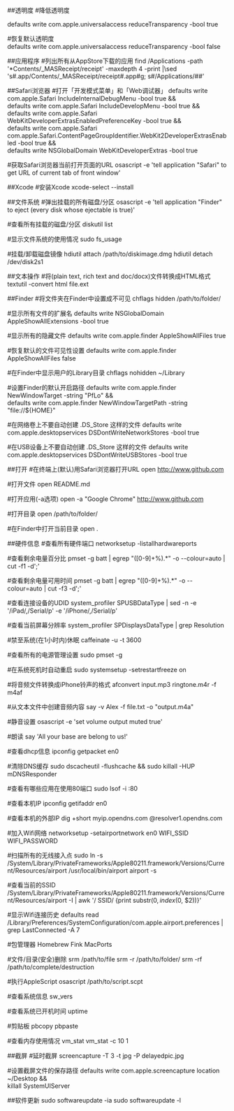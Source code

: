 ##透明度
#降低透明度

defaults write com.apple.universalaccess reduceTransparency -bool true

#恢复默认透明度    
defaults write com.apple.universalaccess reduceTransparency -bool false


##应用程序
#列出所有从AppStore下载的应用
find /Applications -path '*Contents/_MASReceipt/receipt' -maxdepth 4 -print |\sed 's#.app/Contents/_MASReceipt/receipt#.app#g; s#/Applications/##'


##Safari浏览器
#打开「开发模式菜单」和「Web调试器」
defaults write com.apple.Safari IncludeInternalDebugMenu -bool true && \
defaults write com.apple.Safari IncludeDevelopMenu -bool true && \
defaults write com.apple.Safari WebKitDeveloperExtrasEnabledPreferenceKey -bool true && \
defaults write com.apple.Safari com.apple.Safari.ContentPageGroupIdentifier.WebKit2DeveloperExtrasEnabled -bool true && \
defaults write NSGlobalDomain WebKitDeveloperExtras -bool true

#获取Safari浏览器当前打开页面的URL
osascript -e 'tell application "Safari" to get URL of current tab of front window'


##Xcode
#安装Xcode
xcode-select --install


##文件系统
#弹出挂载的所有磁盘/分区
osascript -e 'tell application "Finder" to eject (every disk whose ejectable is true)'

#查看所有挂载的磁盘/分区
diskutil list

#显示文件系统的使用情况
sudo fs_usage

#挂载/卸载磁盘镜像
hdiutil attach /path/to/diskimage.dmg
hdiutil detach /dev/disk2s1


##文本操作
#将(plain text, rich text and doc/docx)文件转换成HTML格式
textutil -convert html file.ext


##Finder
#将文件夹在Finder中设置成不可见
chflags hidden /path/to/folder/

#显示所有文件的扩展名
defaults write NSGlobalDomain AppleShowAllExtensions -bool true

#显示所有的隐藏文件
defaults write com.apple.finder AppleShowAllFiles true

#恢复默认的文件可见性设置
defaults write com.apple.finder AppleShowAllFiles false

#在Finder中显示用户的Library目录
chflags nohidden ~/Library

#设置Finder的默认开启路径
defaults write com.apple.finder NewWindowTarget -string "PfLo" && \
defaults write com.apple.finder NewWindowTargetPath -string "file://${HOME}"

#在网络卷上不要自动创建 .DS_Store 这样的文件
defaults write com.apple.desktopservices DSDontWriteNetworkStores -bool true

#在USB设备上不要自动创建 .DS_Store 这样的文件
defaults write com.apple.desktopservices DSDontWriteUSBStores -bool true


##打开
#在终端上(默认)用Safari浏览器打开URL
open http://www.github.com

#打开文件
open README.md

#打开应用(-a选项)
open -a "Google Chrome" http://www.github.com

#打开目录
open /path/to/folder/

#在Finder中打开当前目录
open .


##硬件信息
#查看所有硬件端口
networksetup -listallhardwareports

#查看剩余电量百分比
pmset -g batt | egrep "([0-9]+\%).*" -o --colour=auto | cut -f1 -d';'

#查看剩余电量可用时间
pmset -g batt | egrep "([0-9]+\%).*" -o --colour=auto | cut -f3 -d';'

#查看连接设备的UDID
system_profiler SPUSBDataType | sed -n -e '/iPad/,/Serial/p' -e '/iPhone/,/Serial/p'

#查看当前屏幕分辨率
system_profiler SPDisplaysDataType | grep Resolution

#禁至系统(在1小时内)休眠
caffeinate -u -t 3600

#查看所有的电源管理设置
sudo pmset -g

#在系统死机时自动重启
sudo systemsetup -setrestartfreeze on

#将音频文件转换成iPhone铃声的格式
afconvert input.mp3 ringtone.m4r -f m4af

#从文本文件中创建音频内容
say -v Alex -f file.txt -o "output.m4a"

#静音设置
osascript -e 'set volume output muted true'

#朗读
say 'All your base are belong to us!'

#查看dhcp信息
ipconfig getpacket en0

#清除DNS缓存
sudo dscacheutil -flushcache && sudo killall -HUP mDNSResponder

#查看有哪些应用在使用80端口
sudo lsof -i :80

#查看本机IP
ipconfig getifaddr en0

#查看本机的外部IP
dig +short myip.opendns.com @resolver1.opendns.com

#加入Wifi网络
networksetup -setairportnetwork en0 WIFI_SSID WIFI_PASSWORD

#扫描所有的无线接入点
sudo ln -s /System/Library/PrivateFrameworks/Apple80211.framework/Versions/Current/Resources/airport /usr/local/bin/airport
airport -s

#查看当前的SSID
/System/Library/PrivateFrameworks/Apple80211.framework/Versions/Current/Resources/airport -I | awk '/ SSID/ {print substr($0, index($0, $2))}'

#显示Wifi连接历史
defaults read /Library/Preferences/SystemConfiguration/com.apple.airport.preferences | grep LastConnected -A 7

#包管理器
Homebrew
Fink
MacPorts

#文件/目录(安全)删除
srm /path/to/file
srm -r /path/to/folder/
srm -rf /path/to/complete/destruction

#执行AppleScript
osascript /path/to/script.scpt

#查看系统信息
sw_vers

#查看系统已开机时间
uptime

#剪贴板
pbcopy
pbpaste

#查看内存使用情况
vm_stat
vm_stat -c 10 1


##截屏
#延时截屏
screencapture -T 3 -t jpg -P delayedpic.jpg

#设置截屏文件的保存路径
defaults write com.apple.screencapture location ~/Desktop && \
killall SystemUIServer


##软件更新
sudo softwareupdate -ia
sudo softwareupdate -l
